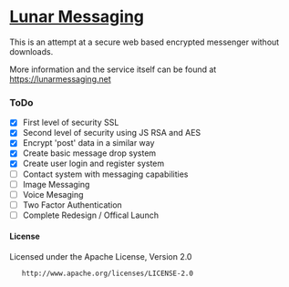 # [Lunar Messaging](https://lunarmessaging.net)
This is an attempt at a secure web based encrypted messenger without downloads.

More information and the service itself can be found at https://lunarmessaging.net
    
### ToDo
- [x] First level of security SSL
- [x] Second level of security using JS RSA and AES
- [x] Encrypt 'post' data in a similar way
- [x] Create basic message drop system
- [x] Create user login and register system
- [ ] Contact system with messaging capabilities
- [ ] Image Messaging
- [ ] Voice Mesaging
- [ ] Two Factor Authentication
- [ ] Complete Redesign / Offical Launch

#### License
   Licensed under the Apache License, Version 2.0

       http://www.apache.org/licenses/LICENSE-2.0

